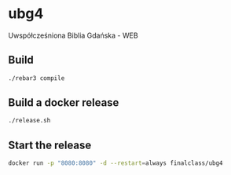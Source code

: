 ubg4
=====

Uwspółcześniona Biblia Gdańska - WEB

Build
-----

```bash
./rebar3 compile
```

Build a docker release
-------

```bash
./release.sh
```

Start the release
----------------

```bash
docker run -p "8080:8080" -d --restart=always finalclass/ubg4
```
